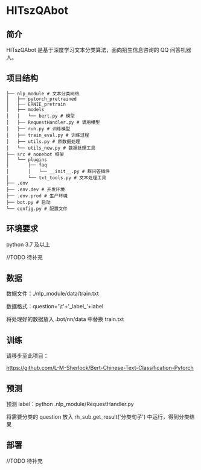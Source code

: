 # HITszQAbot

## 简介

HITszQAbot 是基于深度学习文本分类算法，面向招生信息咨询的 QQ 问答机器人。

## 项目结构

```none
├── nlp_module # 文本分类网络
│	├── pytorch_pretrained 
│	├── ERNIE_pretrain
│	├── models 
│	│	└── bert.py # 模型
│	├── RequestHandler.py # 调用模型
│	├── run.py # 训练模型
│	├── train_eval.py # 训练过程
│	├── utils.py # 原数据处理
│	└── utils_new.py # 数据处理工具
├── src # nonebot 框架
│	└── plugins
│		├── faq
│		│	└── __init__.py # 群问答插件
│		└── txt_tools.py # 文本处理工具
├── .env
├── .env.dev # 开发环境
├── .env.prod # 生产环境
├── bot.py # 启动
└── config.py # 配置文件
```

## 环境要求

python 3.7 及以上

//TODO 待补充

## 数据

数据文件：./nlp_module/data/train.txt

数据格式：question+'\t'+'\_label\_'+label

将处理好的数据放入 .bot/nn/data 中替换 train.txt

## 训练

请移步至此项目：

https://github.com/L-M-Sherlock/Bert-Chinese-Text-Classification-Pytorch

## 预测

预测 label：python .nlp_module/RequestHandler.py

将需要分类的 question 放入 rh_sub.get_result('分类句子') 中运行，得到分类结果

## 部署

//TODO 待补充